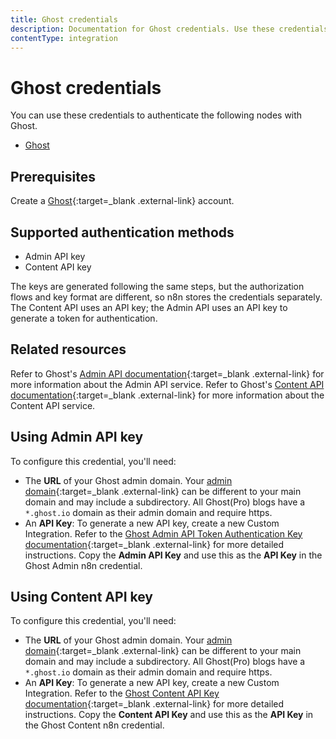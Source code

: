 ```yaml
---
title: Ghost credentials
description: Documentation for Ghost credentials. Use these credentials to authenticate Ghost in n8n, a workflow automation platform.
contentType: integration
---
```


# Ghost credentials

You can use these credentials to authenticate the following nodes with Ghost.

- [Ghost](/integrations/builtin/app-nodes/n8n-nodes-base.ghost/)

## Prerequisites

Create a [Ghost](https://ghost.org/){:target=_blank .external-link} account.

## Supported authentication methods

- Admin API key
- Content API key

The keys are generated following the same steps, but the authorization flows and key format are different, so n8n stores the credentials separately. The Content API uses an API key; the Admin API uses an API key to generate a token for authentication.

## Related resources

Refer to Ghost's [Admin API documentation](https://ghost.org/docs/admin-api/){:target=_blank .external-link} for more information about the Admin API service. Refer to Ghost's [Content API documentation](https://ghost.org/docs/content-api/){:target=_blank .external-link} for more information about the Content API service.

## Using Admin API key

To configure this credential, you'll need:

- The **URL** of your Ghost admin domain. Your [admin domain](https://ghost.org/docs/admin-api/#base-url){:target=_blank .external-link} can be different to your main domain and may include a subdirectory. All Ghost(Pro) blogs have a `*.ghost.io` domain as their admin domain and require https.
- An **API Key**: To generate a new API key, create a new Custom Integration. Refer to the [Ghost Admin API Token Authentication Key documentation](https://ghost.org/docs/admin-api/#token-authentication){:target=_blank .external-link} for more detailed instructions. Copy the **Admin API Key** and use this as the **API Key** in the Ghost Admin n8n credential.

## Using Content API key

To configure this credential, you'll need:

- The **URL** of your Ghost admin domain. Your [admin domain](https://ghost.org/docs/content-api/#url){:target=_blank .external-link} can be different to your main domain and may include a subdirectory. All Ghost(Pro) blogs have a `*.ghost.io` domain as their admin domain and require https.
- An **API Key**: To generate a new API key, create a new Custom Integration. Refer to the [Ghost Content API Key documentation](https://ghost.org/docs/content-api/#key){:target=_blank .external-link} for more detailed instructions. Copy the **Content API Key** and use this as the **API Key** in the Ghost Content n8n credential.

